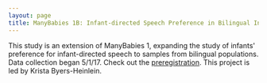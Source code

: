 ```yaml
---
layout: page
title: ManyBabies 1B: Infant-directed Speech Preference in Bilingual Infants
---
```


This study is an extension of ManyBabies 1, expanding the study of infants' preference for infant-directed speech to samples from bilingual populations. Data collection began 5/1/17. Check out the [preregistration](https://osf.io/zauhq/). This project is led by Krista Byers-Heinlein.
